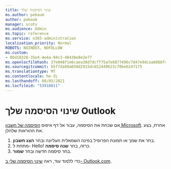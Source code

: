 ```yaml
---
title: שינוי הסיסמה שלך
ms.author: pebaum
author: pebaum
manager: scotv
ms.audience: Admin
ms.topic: reference
ms.service: o365-administration
localization_priority: Normal
ROBOTS: NOINDEX, NOFOLLOW
ms.custom:
- 0bd18328-35e4-4e4a-94c3-48430e8e2e77
ms.openlocfilehash: 37e048f1e6caea30d7dcff75a7e6877496c7d47e9dcaa6868f4d0315b5eb0d56
ms.sourcegitcommit: b5f7da89a650d2915dc652449623c78be6247175
ms.translationtype: MT
ms.contentlocale: he-IL
ms.lasthandoff: 08/05/2021
ms.locfileid: "53918811"
---
```

# <a name="change-your-password-in-outlook"></a>שינוי הסיסמה שלך Outlook

אם שכחת את הסיסמה, עבור אל דף איפוס [הסיסמה של חשבון Microsoft](https://go.microsoft.com/fwlink/p/?linkid=841909). אחרת, בצע את ההוראות שלהלן.
  
1. בחר את שמך או תמונת הפרופיל בפינה השמאלית העליונה ובחר **הצג חשבון**.
2. מתחת ל- Hello! כרזה, בחר **שנה סיסמה**.
3. בחר סיסמה חדשה ובחר **שמור**.

כדי ללמוד עוד, ראה [שינוי הסיסמה שלי ב- Outlook.com](https://support.office.com/article/2138d690-811c-4545-b2f3-e4dbe80c9735.aspx).